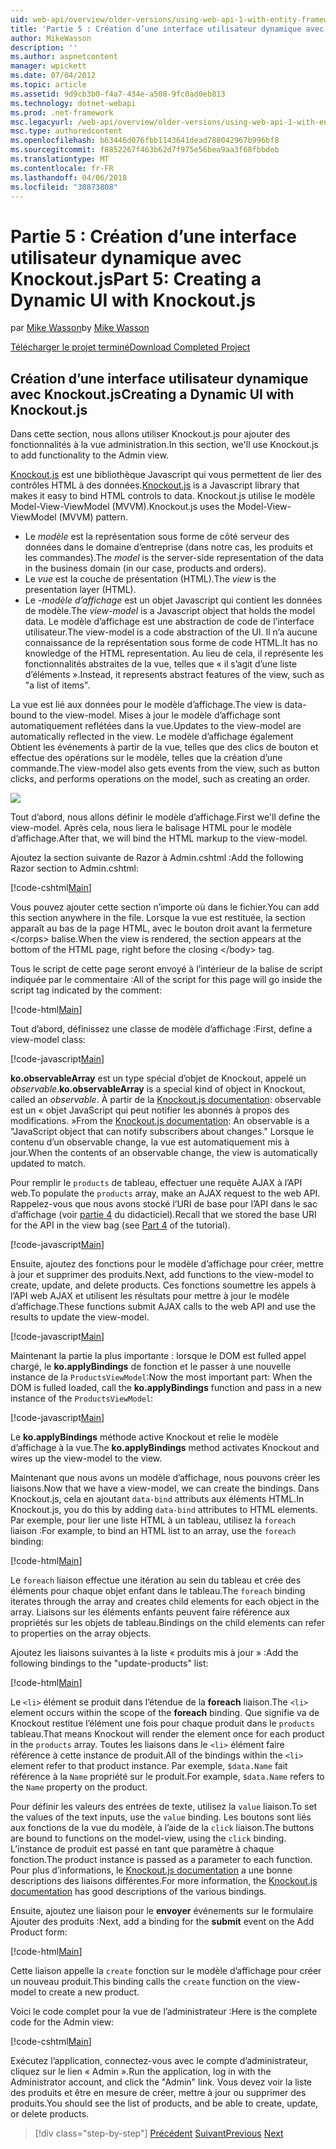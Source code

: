 ```yaml
---
uid: web-api/overview/older-versions/using-web-api-1-with-entity-framework-5/using-web-api-with-entity-framework-part-5
title: 'Partie 5 : Création d’une interface utilisateur dynamique avec Knockout.js | Documents Microsoft'
author: MikeWasson
description: ''
ms.author: aspnetcontent
manager: wpickett
ms.date: 07/04/2012
ms.topic: article
ms.assetid: 9d9cb3b0-f4a7-434e-a508-9fc0ad0eb813
ms.technology: dotnet-webapi
ms.prod: .net-framework
msc.legacyurl: /web-api/overview/older-versions/using-web-api-1-with-entity-framework-5/using-web-api-with-entity-framework-part-5
msc.type: authoredcontent
ms.openlocfilehash: b63446d076fbb1143641dead788042967b996bf8
ms.sourcegitcommit: f8852267f463b62d7f975e56bea9aa3f68fbbdeb
ms.translationtype: MT
ms.contentlocale: fr-FR
ms.lasthandoff: 04/06/2018
ms.locfileid: "30873808"
---
```

<a name="part-5-creating-a-dynamic-ui-with-knockoutjs"></a><span data-ttu-id="7147f-102">Partie 5 : Création d’une interface utilisateur dynamique avec Knockout.js</span><span class="sxs-lookup"><span data-stu-id="7147f-102">Part 5: Creating a Dynamic UI with Knockout.js</span></span>
====================
<span data-ttu-id="7147f-103">par [Mike Wasson](https://github.com/MikeWasson)</span><span class="sxs-lookup"><span data-stu-id="7147f-103">by [Mike Wasson](https://github.com/MikeWasson)</span></span>

[<span data-ttu-id="7147f-104">Télécharger le projet terminé</span><span class="sxs-lookup"><span data-stu-id="7147f-104">Download Completed Project</span></span>](http://code.msdn.microsoft.com/ASP-NET-Web-API-with-afa30545)

## <a name="creating-a-dynamic-ui-with-knockoutjs"></a><span data-ttu-id="7147f-105">Création d’une interface utilisateur dynamique avec Knockout.js</span><span class="sxs-lookup"><span data-stu-id="7147f-105">Creating a Dynamic UI with Knockout.js</span></span>

<span data-ttu-id="7147f-106">Dans cette section, nous allons utiliser Knockout.js pour ajouter des fonctionnalités à la vue administration.</span><span class="sxs-lookup"><span data-stu-id="7147f-106">In this section, we'll use Knockout.js to add functionality to the Admin view.</span></span>

<span data-ttu-id="7147f-107">[Knockout.js](http://knockoutjs.com/) est une bibliothèque Javascript qui vous permettent de lier des contrôles HTML à des données.</span><span class="sxs-lookup"><span data-stu-id="7147f-107">[Knockout.js](http://knockoutjs.com/) is a Javascript library that makes it easy to bind HTML controls to data.</span></span> <span data-ttu-id="7147f-108">Knockout.js utilise le modèle Model-View-ViewModel (MVVM).</span><span class="sxs-lookup"><span data-stu-id="7147f-108">Knockout.js uses the Model-View-ViewModel (MVVM) pattern.</span></span>

- <span data-ttu-id="7147f-109">Le *modèle* est la représentation sous forme de côté serveur des données dans le domaine d’entreprise (dans notre cas, les produits et les commandes).</span><span class="sxs-lookup"><span data-stu-id="7147f-109">The *model* is the server-side representation of the data in the business domain (in our case, products and orders).</span></span>
- <span data-ttu-id="7147f-110">Le *vue* est la couche de présentation (HTML).</span><span class="sxs-lookup"><span data-stu-id="7147f-110">The *view* is the presentation layer (HTML).</span></span>
- <span data-ttu-id="7147f-111">Le *-modèle d’affichage* est un objet Javascript qui contient les données de modèle.</span><span class="sxs-lookup"><span data-stu-id="7147f-111">The *view-model* is a Javascript object that holds the model data.</span></span> <span data-ttu-id="7147f-112">Le modèle d’affichage est une abstraction de code de l’interface utilisateur.</span><span class="sxs-lookup"><span data-stu-id="7147f-112">The view-model is a code abstraction of the UI.</span></span> <span data-ttu-id="7147f-113">Il n’a aucune connaissance de la représentation sous forme de code HTML.</span><span class="sxs-lookup"><span data-stu-id="7147f-113">It has no knowledge of the HTML representation.</span></span> <span data-ttu-id="7147f-114">Au lieu de cela, il représente les fonctionnalités abstraites de la vue, telles que « il s’agit d’une liste d’éléments ».</span><span class="sxs-lookup"><span data-stu-id="7147f-114">Instead, it represents abstract features of the view, such as "a list of items".</span></span>

<span data-ttu-id="7147f-115">La vue est lié aux données pour le modèle d’affichage.</span><span class="sxs-lookup"><span data-stu-id="7147f-115">The view is data-bound to the view-model.</span></span> <span data-ttu-id="7147f-116">Mises à jour le modèle d’affichage sont automatiquement reflétées dans la vue.</span><span class="sxs-lookup"><span data-stu-id="7147f-116">Updates to the view-model are automatically reflected in the view.</span></span> <span data-ttu-id="7147f-117">Le modèle d’affichage également Obtient les événements à partir de la vue, telles que des clics de bouton et effectue des opérations sur le modèle, telles que la création d’une commande.</span><span class="sxs-lookup"><span data-stu-id="7147f-117">The view-model also gets events from the view, such as button clicks, and performs operations on the model, such as creating an order.</span></span>

![](using-web-api-with-entity-framework-part-5/_static/image1.png)

<span data-ttu-id="7147f-118">Tout d’abord, nous allons définir le modèle d’affichage.</span><span class="sxs-lookup"><span data-stu-id="7147f-118">First we'll define the view-model.</span></span> <span data-ttu-id="7147f-119">Après cela, nous liera le balisage HTML pour le modèle d’affichage.</span><span class="sxs-lookup"><span data-stu-id="7147f-119">After that, we will bind the HTML markup to the view-model.</span></span>

<span data-ttu-id="7147f-120">Ajoutez la section suivante de Razor à Admin.cshtml :</span><span class="sxs-lookup"><span data-stu-id="7147f-120">Add the following Razor section to Admin.cshtml:</span></span>

[!code-cshtml[Main](using-web-api-with-entity-framework-part-5/samples/sample1.cshtml)]

<span data-ttu-id="7147f-121">Vous pouvez ajouter cette section n’importe où dans le fichier.</span><span class="sxs-lookup"><span data-stu-id="7147f-121">You can add this section anywhere in the file.</span></span> <span data-ttu-id="7147f-122">Lorsque la vue est restituée, la section apparaît au bas de la page HTML, avec le bouton droit avant la fermeture &lt;/corps&gt; balise.</span><span class="sxs-lookup"><span data-stu-id="7147f-122">When the view is rendered, the section appears at the bottom of the HTML page, right before the closing &lt;/body&gt; tag.</span></span>

<span data-ttu-id="7147f-123">Tous le script de cette page seront envoyé à l’intérieur de la balise de script indiquée par le commentaire :</span><span class="sxs-lookup"><span data-stu-id="7147f-123">All of the script for this page will go inside the script tag indicated by the comment:</span></span>

[!code-html[Main](using-web-api-with-entity-framework-part-5/samples/sample2.html)]

<span data-ttu-id="7147f-124">Tout d’abord, définissez une classe de modèle d’affichage :</span><span class="sxs-lookup"><span data-stu-id="7147f-124">First, define a view-model class:</span></span>

[!code-javascript[Main](using-web-api-with-entity-framework-part-5/samples/sample3.js)]

<span data-ttu-id="7147f-125">**ko.observableArray** est un type spécial d’objet de Knockout, appelé un *observable*.</span><span class="sxs-lookup"><span data-stu-id="7147f-125">**ko.observableArray** is a special kind of object in Knockout, called an *observable*.</span></span> <span data-ttu-id="7147f-126">À partir de la [Knockout.js documentation](http://knockoutjs.com/documentation/observables.html): observable est un « objet JavaScript qui peut notifier les abonnés à propos des modifications. »</span><span class="sxs-lookup"><span data-stu-id="7147f-126">From the [Knockout.js documentation](http://knockoutjs.com/documentation/observables.html): An observable is a "JavaScript object that can notify subscribers about changes."</span></span> <span data-ttu-id="7147f-127">Lorsque le contenu d’un observable change, la vue est automatiquement mis à jour.</span><span class="sxs-lookup"><span data-stu-id="7147f-127">When the contents of an observable change, the view is automatically updated to match.</span></span>

<span data-ttu-id="7147f-128">Pour remplir le `products` de tableau, effectuer une requête AJAX à l’API web.</span><span class="sxs-lookup"><span data-stu-id="7147f-128">To populate the `products` array, make an AJAX request to the web API.</span></span> <span data-ttu-id="7147f-129">Rappelez-vous que nous avons stocké l’URI de base pour l’API dans le sac d’affichage (voir [partie 4](using-web-api-with-entity-framework-part-4.md) du didacticiel).</span><span class="sxs-lookup"><span data-stu-id="7147f-129">Recall that we stored the base URI for the API in the view bag (see [Part 4](using-web-api-with-entity-framework-part-4.md) of the tutorial).</span></span>

[!code-javascript[Main](using-web-api-with-entity-framework-part-5/samples/sample4.js?highlight=5)]

<span data-ttu-id="7147f-130">Ensuite, ajoutez des fonctions pour le modèle d’affichage pour créer, mettre à jour et supprimer des produits.</span><span class="sxs-lookup"><span data-stu-id="7147f-130">Next, add functions to the view-model to create, update, and delete products.</span></span> <span data-ttu-id="7147f-131">Ces fonctions soumettre les appels à l’API web AJAX et utilisent les résultats pour mettre à jour le modèle d’affichage.</span><span class="sxs-lookup"><span data-stu-id="7147f-131">These functions submit AJAX calls to the web API and use the results to update the view-model.</span></span>

[!code-javascript[Main](using-web-api-with-entity-framework-part-5/samples/sample5.js?highlight=7)]

<span data-ttu-id="7147f-132">Maintenant la partie la plus importante : lorsque le DOM est fulled appel chargé, le **ko.applyBindings** de fonction et le passer à une nouvelle instance de la `ProductsViewModel`:</span><span class="sxs-lookup"><span data-stu-id="7147f-132">Now the most important part: When the DOM is fulled loaded, call the **ko.applyBindings** function and pass in a new instance of the `ProductsViewModel`:</span></span>

[!code-javascript[Main](using-web-api-with-entity-framework-part-5/samples/sample6.js)]

<span data-ttu-id="7147f-133">Le **ko.applyBindings** méthode active Knockout et relie le modèle d’affichage à la vue.</span><span class="sxs-lookup"><span data-stu-id="7147f-133">The **ko.applyBindings** method activates Knockout and wires up the view-model to the view.</span></span>

<span data-ttu-id="7147f-134">Maintenant que nous avons un modèle d’affichage, nous pouvons créer les liaisons.</span><span class="sxs-lookup"><span data-stu-id="7147f-134">Now that we have a view-model, we can create the bindings.</span></span> <span data-ttu-id="7147f-135">Dans Knockout.js, cela en ajoutant `data-bind` attributs aux éléments HTML.</span><span class="sxs-lookup"><span data-stu-id="7147f-135">In Knockout.js, you do this by adding `data-bind` attributes to HTML elements.</span></span> <span data-ttu-id="7147f-136">Par exemple, pour lier une liste HTML à un tableau, utilisez la `foreach` liaison :</span><span class="sxs-lookup"><span data-stu-id="7147f-136">For example, to bind an HTML list to an array, use the `foreach` binding:</span></span>

[!code-html[Main](using-web-api-with-entity-framework-part-5/samples/sample7.html?highlight=1)]

<span data-ttu-id="7147f-137">Le `foreach` liaison effectue une itération au sein du tableau et crée des éléments pour chaque objet enfant dans le tableau.</span><span class="sxs-lookup"><span data-stu-id="7147f-137">The `foreach` binding iterates through the array and creates child elements for each object in the array.</span></span> <span data-ttu-id="7147f-138">Liaisons sur les éléments enfants peuvent faire référence aux propriétés sur les objets de tableau.</span><span class="sxs-lookup"><span data-stu-id="7147f-138">Bindings on the child elements can refer to properties on the array objects.</span></span>

<span data-ttu-id="7147f-139">Ajoutez les liaisons suivantes à la liste « produits mis à jour » :</span><span class="sxs-lookup"><span data-stu-id="7147f-139">Add the following bindings to the "update-products" list:</span></span>

[!code-html[Main](using-web-api-with-entity-framework-part-5/samples/sample8.html)]

<span data-ttu-id="7147f-140">Le `<li>` élément se produit dans l’étendue de la **foreach** liaison.</span><span class="sxs-lookup"><span data-stu-id="7147f-140">The `<li>` element occurs within the scope of the **foreach** binding.</span></span> <span data-ttu-id="7147f-141">Que signifie va de Knockout restitue l’élément une fois pour chaque produit dans le `products` tableau.</span><span class="sxs-lookup"><span data-stu-id="7147f-141">That means Knockout will render the element once for each product in the `products` array.</span></span> <span data-ttu-id="7147f-142">Toutes les liaisons dans le `<li>` élément faire référence à cette instance de produit.</span><span class="sxs-lookup"><span data-stu-id="7147f-142">All of the bindings within the `<li>` element refer to that product instance.</span></span> <span data-ttu-id="7147f-143">Par exemple, `$data.Name` fait référence à la `Name` propriété sur le produit.</span><span class="sxs-lookup"><span data-stu-id="7147f-143">For example, `$data.Name` refers to the `Name` property on the product.</span></span>

<span data-ttu-id="7147f-144">Pour définir les valeurs des entrées de texte, utilisez la `value` liaison.</span><span class="sxs-lookup"><span data-stu-id="7147f-144">To set the values of the text inputs, use the `value` binding.</span></span> <span data-ttu-id="7147f-145">Les boutons sont liés aux fonctions de la vue du modèle, à l’aide de la `click` liaison.</span><span class="sxs-lookup"><span data-stu-id="7147f-145">The buttons are bound to functions on the model-view, using the `click` binding.</span></span> <span data-ttu-id="7147f-146">L’instance de produit est passé en tant que paramètre à chaque fonction.</span><span class="sxs-lookup"><span data-stu-id="7147f-146">The product instance is passed as a parameter to each function.</span></span> <span data-ttu-id="7147f-147">Pour plus d’informations, le [Knockout.js documentation](http://knockoutjs.com/documentation/observables.html) a une bonne descriptions des liaisons différentes.</span><span class="sxs-lookup"><span data-stu-id="7147f-147">For more information, the [Knockout.js documentation](http://knockoutjs.com/documentation/observables.html) has good descriptions of the various bindings.</span></span>

<span data-ttu-id="7147f-148">Ensuite, ajoutez une liaison pour le **envoyer** événements sur le formulaire Ajouter des produits :</span><span class="sxs-lookup"><span data-stu-id="7147f-148">Next, add a binding for the **submit** event on the Add Product form:</span></span>

[!code-html[Main](using-web-api-with-entity-framework-part-5/samples/sample9.html)]

<span data-ttu-id="7147f-149">Cette liaison appelle la `create` fonction sur le modèle d’affichage pour créer un nouveau produit.</span><span class="sxs-lookup"><span data-stu-id="7147f-149">This binding calls the `create` function on the view-model to create a new product.</span></span>

<span data-ttu-id="7147f-150">Voici le code complet pour la vue de l’administrateur :</span><span class="sxs-lookup"><span data-stu-id="7147f-150">Here is the complete code for the Admin view:</span></span>

[!code-cshtml[Main](using-web-api-with-entity-framework-part-5/samples/sample10.cshtml)]

<span data-ttu-id="7147f-151">Exécutez l’application, connectez-vous avec le compte d’administrateur, cliquez sur le lien « Admin ».</span><span class="sxs-lookup"><span data-stu-id="7147f-151">Run the application, log in with the Administrator account, and click the "Admin" link.</span></span> <span data-ttu-id="7147f-152">Vous devez voir la liste des produits et être en mesure de créer, mettre à jour ou supprimer des produits.</span><span class="sxs-lookup"><span data-stu-id="7147f-152">You should see the list of products, and be able to create, update, or delete products.</span></span>

> [!div class="step-by-step"]
> <span data-ttu-id="7147f-153">[Précédent](using-web-api-with-entity-framework-part-4.md)
> [Suivant](using-web-api-with-entity-framework-part-6.md)</span><span class="sxs-lookup"><span data-stu-id="7147f-153">[Previous](using-web-api-with-entity-framework-part-4.md)
[Next](using-web-api-with-entity-framework-part-6.md)</span></span>
